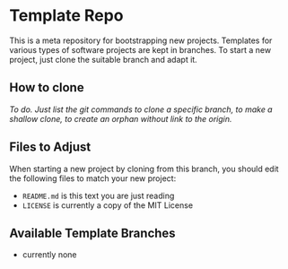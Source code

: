 # Template Repo

This is a meta repository for bootstrapping new projects.
Templates for various types of software projects are kept in branches.
To start a new project, just clone the suitable branch and adapt it.

## How to clone

_To do. Just list the git commands to clone a specific branch, to make a
shallow clone, to create an orphan without link to the origin._

## Files to Adjust

When starting a new project by cloning from this branch, you should edit the
following files to match your new project:

- `README.md` is this text you are just reading
- `LICENSE` is currently a copy of the MIT License

## Available Template Branches

- currently none
